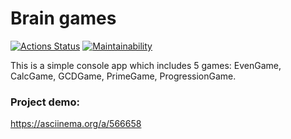 # Brain games
[![Actions Status](https://github.com/Smelodeya/java-project-61/workflows/hexlet-check/badge.svg)](https://github.com/Smelodeya/java-project-61/actions)
[![Maintainability](https://api.codeclimate.com/v1/badges/8a82a2dcb617cfd1b173/maintainability)](https://codeclimate.com/github/Smelodeya/java-project-61/maintainability)

This is a simple console app which includes 5 games: EvenGame, CalcGame, GCDGame, PrimeGame, ProgressionGame.
### Project demo:
https://asciinema.org/a/566658